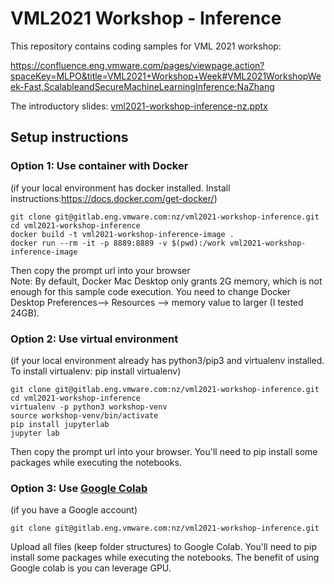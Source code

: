 # VML2021 Workshop - Inference

This repository contains coding samples for VML 2021 workshop:

https://confluence.eng.vmware.com/pages/viewpage.action?spaceKey=MLPO&title=VML2021+Workshop+Week#VML2021WorkshopWeek-Fast,ScalableandSecureMachineLearningInference:NaZhang

The introductory slides: [vml2021-workshop-inference-nz.pptx](https://onevmw.sharepoint.com/:p:/t/HPCML/EX95sgBPdOxNiTUEYc_D9x4B2CISgu3fkdWNMMJdykGrCg?e=cBgxSb )

## Setup instructions

### Option 1: Use container with Docker
(if your local environment has docker installed. Install instructions:https://docs.docker.com/get-docker/)
```
git clone git@gitlab.eng.vmware.com:nz/vml2021-workshop-inference.git
cd vml2021-workshop-inference 
docker build -t vml2021-workshop-inference-image .
docker run --rm -it -p 8889:8889 -v $(pwd):/work vml2021-workshop-inference-image
```
Then copy the prompt url into your browser  
Note: By default, Docker Mac Desktop only grants 2G memory, which is not enough for this sample code execution. You need to change Docker Desktop Preferences--> Resources --> memory value to larger (I tested 24GB). 

### Option 2: Use virtual environment  
(if your local environment already has python3/pip3 and virtualenv installed. To install virtualenv: pip install virtualenv) 

```
git clone git@gitlab.eng.vmware.com:nz/vml2021-workshop-inference.git
cd vml2021-workshop-inference
virtualenv -p python3 workshop-venv
source workshop-venv/bin/activate
pip install jupyterlab 
jupyter lab 
```
Then copy the prompt url into your browser. You'll need to pip install some packages while executing the notebooks. 

### Option 3: Use [Google Colab](https://research.google.com/colaboratory/) 
(if you have a Google account)
```
git clone git@gitlab.eng.vmware.com:nz/vml2021-workshop-inference.git
```
Upload all files (keep folder structures) to Google Colab. You'll need to pip install some packages while executing the notebooks. 
The benefit of using Google colab is you can leverage GPU. 

